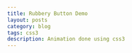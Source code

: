 ```yaml
---
title: Rubbery Button Demo
layout: posts
category: blog
tags: css3
description: Animation done using css3
---
```

<p>
	<p data-height="400" data-theme-id="0" data-slug-hash="dGnKu" data-user="uttamg911" data-default-tab="result" class='codepen'></p>
	<script async src="http://codepen.io/assets/embed/ei.js"></script>
</p>